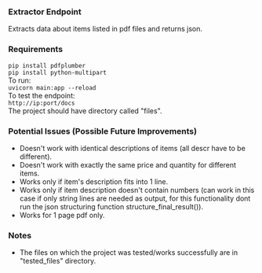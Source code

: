 ### Extractor Endpoint

Extracts data about items listed in pdf files and returns json.

### Requirements

`pip install pdfplumber`
<br>`pip install python-multipart`
<br>To run:
<br>`uvicorn main:app --reload`
<br>To test the endpoint:
<br>`http://ip:port/docs`
<br>The project should have directory called "files".

### Potential Issues (Possible Future Improvements)

- Doesn't work with identical descriptions of items (all descr have to be different).
- Doesn't work with exactly the same price and quantity for different items.
- Works only if item's description fits into 1 line.
- Works only if item description doesn't contain numbers (can work in this case if only string lines are needed as
  output, for this functionality dont run the json structuring function structure_final_result()).
- Works for 1 page pdf only.

### Notes

- The files on which the project was tested/works successfully are in "tested_files" directory.

